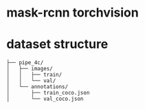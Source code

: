 # mask-rcnn torchvision

# dataset structure
```
├── pipe_4c/
│   ├── images/
│   │   ├── train/
│   │   └── val/
│   └── annotations/
│       ├── train_coco.json
│       └── val_coco.json
```
